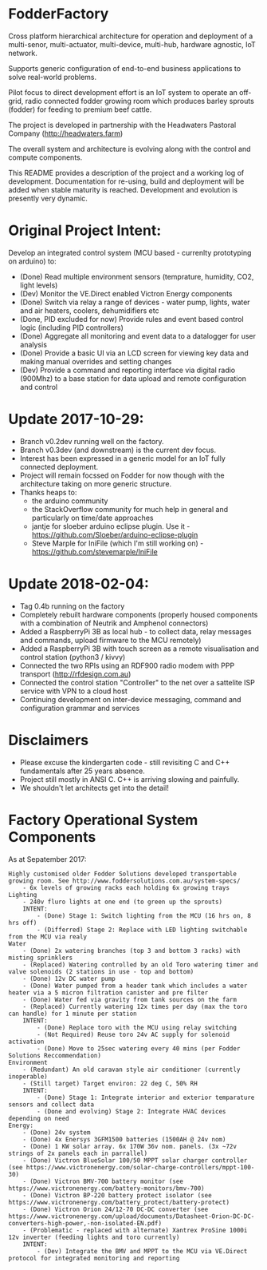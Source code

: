 # FodderFactory
Cross platform hierarchical architecture for operation and deployment of a multi-senor, multi-actuator, multi-device, multi-hub, hardware agnostic, IoT network.

Supports generic configuration of end-to-end business applications to solve real-world problems. 

Pilot focus to direct development effort is an IoT system to operate an off-grid, radio connected fodder growing room which produces barley sprouts (fodder) for feeding to premium beef cattle.

The project is developed in partnership with the Headwaters Pastoral Company (http://headwaters.farm)

The overall system and architecture is evolving along with the control and compute components.

This README provides a description of the project and a working log of development. Documentation for re-using, build and deployment will be added when stable maturity is reached. Development and evolution is presently very dynamic. 

# Original Project Intent:

Develop an integrated control system (MCU based - currenlty prototyping on arduino) to:
 - (Done) Read multiple environment sensors (temprature, humidity, CO2, light levels)
 - (Dev) Monitor the VE.Direct enabled Victron Energy components
 - (Done) Switch via relay a range of devices - water pump, lights, water and air heaters, coolers, dehumidifiers etc
 - (Done, PID excluded for now) Provide rules and event based control logic (including PID controllers)
 - (Done) Aggregate all monitoring and event data to a datalogger for user analysis
 - (Done) Provide a basic UI via an LCD screen for viewing key data and making manual overrides and setting changes
 - (Dev) Provide a command and reporting interface via digital radio (900Mhz) to a base station for data upload and remote configuration and control

# Update 2017-10-29:

 - Branch v0.2dev running well on the factory.
 - Branch v0.3dev (and downstream) is the current dev focus.
 - Interest has been expressed in a generic model for an IoT fully connected deployment. 
 - Project will remain focssed on Fodder for now though with the architecture taking on more generic structure. 
 - Thanks heaps to:
 	- the arduino community
	- the StackOverflow community for much help in general and particularly on time/date approaches
	- jantje for sloeber arduino eclipse plugin. Use it - https://github.com/Sloeber/arduino-eclipse-plugin
	- Steve Marple for IniFile  (which I'm still working on) - https://github.com/stevemarple/IniFile

# Update 2018-02-04:

 - Tag 0.4b running on the factory
 - Completely rebuilt hardware components (properly housed components with a combination of Neutrik and Amphenol connectors)
 - Added a RaspberryPi 3B as local hub - to collect data, relay messages and commands, upload firmware to the MCU remotely)
 - Added a RaspberryPi 3B with touch screen as a remote visualisation and control station (python3 / kivvy)
 - Connected the two RPIs using an RDF900 radio modem with PPP transport (http://rfdesign.com.au)
 - Connected the control station "Controller" to the net over a sattelite ISP service with VPN to a cloud host
 - Continuing development on inter-device messaging, command and configuration grammar and services
 
# Disclaimers 
- Please excuse the kindergarten code - still revisiting C and C++ fundamentals after 25 years absence.
- Project still mostly in ANSI C. C++ is arriving slowing and painfully. 
- We shouldn't let architects get into the detail!

# Factory Operational System Components

As at Sepatember 2017:

	Highly customised older Fodder Solutions developed transportable growing room. See http://www.foddersolutions.com.au/system-specs/
		- 6x levels of growing racks each holding 6x growing trays
	Lighting
		- 240v fluro lights at one end (to green up the sprouts)
		INTENT: 
			- (Done) Stage 1: Switch lighting from the MCU (16 hrs on, 8 hrs off)
			- (Differred) Stage 2: Replace with LED lighting switchable from the MCU via realy
	Water
		- (Done) 2x watering branches (top 3 and bottom 3 racks) with misting sprinklers
		- (Replaced) Watering controlled by an old Toro watering timer and valve solenoids (2 stations in use - top and bottom)
		- (Done) 12v DC water pump
		- (Done) Water pumped from a header tank which includes a water heater via a 5 micron filtration canister and pre filter
		- (Done) Water fed via gravity from tank sources on the farm
		- (Replaced) Currently watering 12x times per day (max the toro can handle) for 1 minute per station
		INTENT: 
			- (Done) Replace toro with the MCU using relay switching
			- (Not Required) Reuse toro 24v AC supply for solenoid activation
			- (Done) Move to 25sec watering every 40 mins (per Fodder Solutions Reccommendation)
	Environment
		- (Redundant) An old caravan style air conditioner (currently inoperable)
		- (Still target) Target environ: 22 deg C, 50% RH
		INTENT:
			- (Done) Stage 1: Integrate interior and exterior temparature sensors and collect data
			- (Done and evolving) Stage 2: Integrate HVAC devices depending on need
	Energy:
		- (Done) 24v system
		- (Done) 4x Enersys 3GFM1500 batteries (1500AH @ 24v nom) 
		- (Done) 1 KW solar array. 6x 170W 36v nom. panels. (3x ~72v strings of 2x panels each in parrallel)
		- (Done) Victron BlueSolar 100/50 MPPT solar charger controller (see https://www.victronenergy.com/solar-charge-controllers/mppt-100-30)
		- (Done) Victron BMV-700 battery monitor (see https://www.victronenergy.com/battery-monitors/bmv-700)
		- (Done) Victron BP-220 battery protect isolator (see https://www.victronenergy.com/battery_protect/battery-protect)
		- (Done) Victron Orion 24/12-70 DC-DC converter (see https://www.victronenergy.com/upload/documents/Datasheet-Orion-DC-DC-converters-high-power,-non-isolated-EN.pdf)
		- (Problematic - replaced with alternate) Xantrex ProSine 1000i 12v inverter (feeding lights and toro currently) 
		INTENT:
			- (Dev) Integrate the BMV and MPPT to the MCU via VE.Direct protocol for integrated monitoring and reporting
			
			
		
	
	
  
